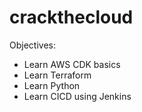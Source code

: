 # crackthecloud
Objectives:
  - Learn AWS CDK basics
  - Learn Terraform
  - Learn Python
  - Learn CICD using Jenkins
